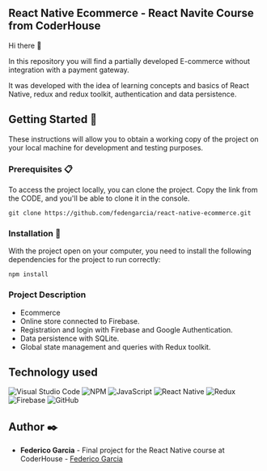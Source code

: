 ## React Native Ecommerce - React Navite Course from CoderHouse

Hi there 👋

In this repository you will find a partially developed E-commerce without integration with a payment gateway.

It was developed with the idea of learning concepts and basics of React Native, redux and redux toolkit, authentication and data persistence.

## Getting Started 🚀

These instructions will allow you to obtain a working copy of the project on your local machine for development and testing purposes.

### Prerequisites 📋

To access the project locally, you can clone the project. Copy the link from the CODE, and you'll be able to clone it in the console.

```
git clone https://github.com/fedengarcia/react-native-ecommerce.git
```

### Installation 🔧

With the project open on your computer, you need to install the following dependencies for the project to run correctly:

```
npm install
```

### Project Description

- Ecommerce
- Online store connected to Firebase.
- Registration and login with Firebase and Google Authentication.
- Data persistence with SQLite.
- Global state management and queries with Redux toolkit.

## Technology used

![Visual Studio Code](https://img.shields.io/badge/Visual%20Studio%20Code-0078d7.svg?style=for-the-badge&logo=visual-studio-code&logoColor=white)
![NPM](https://img.shields.io/badge/NPM-%23CB3837.svg?style=for-the-badge&logo=npm&logoColor=white)
![JavaScript](https://img.shields.io/badge/javascript-%23323330.svg?style=for-the-badge&logo=javascript&logoColor=%23F7DF1E)
![React Native](https://img.shields.io/badge/react_native-%2320232a.svg?style=for-the-badge&logo=react&logoColor=%2361DAFB)
![Redux](https://img.shields.io/badge/redux-%23593d88.svg?style=for-the-badge&logo=redux&logoColor=white)
![Firebase](https://img.shields.io/badge/firebase-%23039BE5.svg?style=for-the-badge&logo=firebase)
![GitHub](https://img.shields.io/badge/github-%23121011.svg?style=for-the-badge&logo=github&logoColor=white)

## Author ✒️

- **Federico Garcia** - Final project for the React Native course at CoderHouse - [Federico Garcia](https://github.com/fedengarcia/)
